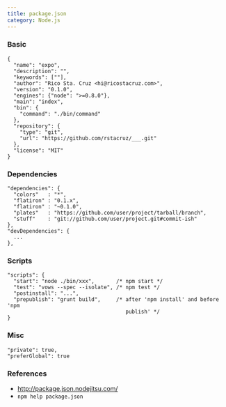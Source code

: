 ```yaml
---
title: package.json
category: Node.js
---
```


### Basic

    {
      "name": "expo",
      "description": "",
      "keywords": [""],
      "author": "Rico Sta. Cruz <hi@ricostacruz.com>",
      "version": "0.1.0",
      "engines": {"node": ">=0.8.0"},
      "main": "index",
      "bin": {
        "command": "./bin/command"
      },
      "repository": {
        "type": "git",
        "url": "https://github.com/rstacruz/___.git"
      },
      "license": "MIT"
    }

### Dependencies

    "dependencies": {
      "colors"   : "*",
      "flatiron" : "0.1.x",
      "flatiron" : "~0.1.0",
      "plates"   : "https://github.com/user/project/tarball/branch",
      "stuff"    : "git://github.com/user/project.git#commit-ish"
    },
    "devDependencies": {
      ...
    },

### Scripts

    "scripts": {
      "start": "node ./bin/xxx",       /* npm start */
      "test": "vows --spec --isolate", /* npm test */
      "postinstall": "...",
      "prepublish": "grunt build",     /* after 'npm install' and before 'npm 
                                          publish' */
    }

### Misc

    "private": true,
    "preferGlobal": true

### References
    
 * http://package.json.nodejitsu.com/
 * `npm help package.json`

